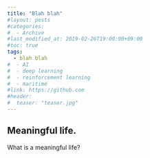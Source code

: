 ```yaml
---
title: "Blah blah"
#layout: posts
#categories: 
#  - Archive
#last_modified_at: 2019-02-26T19:00:00+09:00
#toc: true
tags:
  - blah blah
#  - AI
#  - deep learning
#  - reinforcement learning
#  - maritime
#link: https://github.com
#header:
#  teaser: "teaser.jpg"
---
```


## Meaningful life.

What is a meaningful life?
